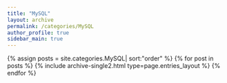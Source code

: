 ```yaml
---
title: "MySQL"
layout: archive
permalink: /categories/MySQL
author_profile: true
sidebar_main: true
---
```


{% assign posts = site.categories.MySQL| sort:"order" %}
{% for post in posts %} {% include archive-single2.html type=page.entries_layout %} {% endfor %}
